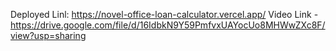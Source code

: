 Deployed Linl: https://novel-office-loan-calculator.vercel.app/
Video Link - https://drive.google.com/file/d/16IdbkN9Y59PmfvxUAYocUo8MHWwZXc8F/view?usp=sharing
